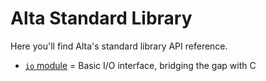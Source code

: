 # Alta Standard Library
Here you'll find Alta's standard library API reference.

  * [`io` module](io.md) = Basic I/O interface, bridging the gap with C
